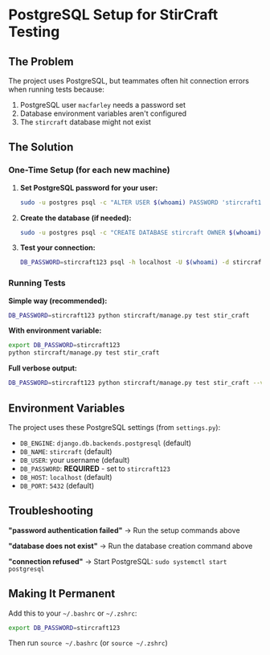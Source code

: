 # PostgreSQL Setup for StirCraft Testing

## The Problem
The project uses PostgreSQL, but teammates often hit connection errors when running tests because:
1. PostgreSQL user `macfarley` needs a password set
2. Database environment variables aren't configured
3. The `stircraft` database might not exist

## The Solution

### One-Time Setup (for each new machine)

1. **Set PostgreSQL password for your user:**
   ```bash
   sudo -u postgres psql -c "ALTER USER $(whoami) PASSWORD 'stircraft123';"
   ```

2. **Create the database (if needed):**
   ```bash
   sudo -u postgres psql -c "CREATE DATABASE stircraft OWNER $(whoami);" 2>/dev/null || echo "Database already exists"
   ```

3. **Test your connection:**
   ```bash
   DB_PASSWORD=stircraft123 psql -h localhost -U $(whoami) -d stircraft -c "SELECT current_user;"
   ```

### Running Tests

**Simple way (recommended):**
```bash
DB_PASSWORD=stircraft123 python stircraft/manage.py test stir_craft
```

**With environment variable:**
```bash
export DB_PASSWORD=stircraft123
python stircraft/manage.py test stir_craft
```

**Full verbose output:**
```bash
DB_PASSWORD=stircraft123 python stircraft/manage.py test stir_craft --verbosity=2
```

## Environment Variables
The project uses these PostgreSQL settings (from `settings.py`):
- `DB_ENGINE`: `django.db.backends.postgresql` (default)
- `DB_NAME`: `stircraft` (default)
- `DB_USER`: your username (default)
- `DB_PASSWORD`: **REQUIRED** - set to `stircraft123`
- `DB_HOST`: `localhost` (default)
- `DB_PORT`: `5432` (default)

## Troubleshooting

**"password authentication failed"** → Run the setup commands above

**"database does not exist"** → Run the database creation command above

**"connection refused"** → Start PostgreSQL: `sudo systemctl start postgresql`

## Making It Permanent
Add this to your `~/.bashrc` or `~/.zshrc`:
```bash
export DB_PASSWORD=stircraft123
```

Then run `source ~/.bashrc` (or `source ~/.zshrc`)
